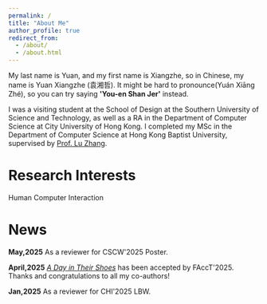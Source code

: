 ```yaml
---
permalink: /
title: "About Me"
author_profile: true
redirect_from: 
  - /about/
  - /about.html
---
```

My last name is Yuan, and my first name is Xiangzhe, so in Chinese, my name is Yuan Xiangzhe (袁湘哲). It might be hard to pronounce(Yuán Xiāng Zhé), so you can try saying **'You-en Shan Jer'** instead.

I was a visiting student at the School of Design at the Southern University of Science and Technology, as well as a RA in the Department of Computer Science at City University of Hong Kong. I completed my MSc in the Department of Computer Science at Hong Kong Baptist University, supervised by [Prof. Lu Zhang](https://www.comp.hkbu.edu.hk/~ericluzhang/).

Research Interests
======
Human Computer Interaction

News
======
**May,2025** As a reviewer for CSCW'2025 Poster.

**April,2025** <i>[A Day in Their Shoes](https://arxiv.org/abs/2505.05786)</i> has been accepted by FAccT'2025. Thanks and congratulations to all my co-authors!

**Jan,2025**  As a reviewer for CHI'2025 LBW.
